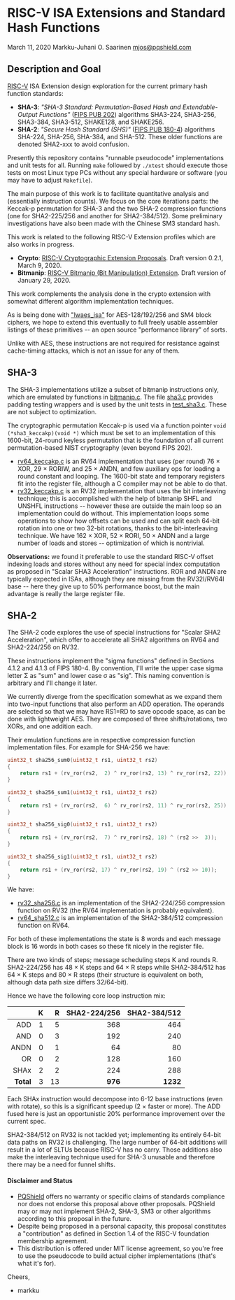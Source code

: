 #	RISC-V ISA Extensions and Standard Hash Functions

March 11, 2020  Markku-Juhani O. Saarinen <mjos@pqshield.com>

##	Description and Goal

[RISC-V](https://riscv.org/) ISA Extension design exploration for the current
primary hash function standards:

*	**SHA-3**: 
	*"SHA-3 Standard: Permutation-Based Hash and Extendable-Output Functions"* 
	([FIPS PUB 202](https://doi.org/10.6028/NIST.FIPS.202))
	algorithms SHA3-224, SHA3-256, SHA3-384, SHA3-512, SHAKE128, and SHAKE256.
*	**SHA-2**: *"Secure Hash Standard (SHS)"* 
	([FIPS PUB 180-4](https://doi.org/10.6028/NIST.FIPS.180-4))
	algorithms SHA-224, SHA-256, SHA-384, and SHA-512.
	These older functions are denoted SHA2-xxx to avoid confusion.

Presently this repository contains "runnable pseudocode" implementations
and unit tests for all. Running `make` followed by `./xtest` should execute
those tests on most Linux type PCs without any special hardware or software
(you may have to adjust `Makefile`).

The main purpose of this work is to facilitate quantitative analysis and 
(essentially instruction counts). We focus on the core iterations parts: the
Keccak-p permutation for SHA-3 and the two SHA-2 compression functions 
(one for SHA2-225/256 and another for SHA2-384/512). Some preliminary
investigations have also been made with the Chinese SM3 standard hash.

This work is related to the following RISC-V Extension profiles which
are also works in progress.

*	**Crypto**:
	[RISC-V Cryptographic Extension Proposals](https://github.com/scarv/riscv-crypto).
	Draft version 0.2.1, March 9, 2020.
*	**Bitmanip**:
	[RISC-V Bitmanip (Bit Manipulation) Extension](https://github.com/riscv/riscv-bitmanip). Draft version of January 29, 2020.

This work complements the analysis done in the crypto extension with somewhat
different algorithm implementation techniques.

As is being done with ["lwaes_isa"](https://github.com/mjosaarinen/lwaes_isa) 
for AES-128/192/256 and SM4 block ciphers, we hope to extend this eventually
to full freely usable assembler listings of these primitives -- an open
source "performance library" of sorts. 

Unlike with AES, these instructions are not required for resistance against 
cache-timing attacks, which is not an issue for any of them. 

##	SHA-3

The SHA-3 implementations utilize a subset of bitmanip instructions only, 
which are emulated by functions in [bitmanip.c](bitmanip.c). The file 
[sha3.c](sha3.c) provides padding testing wrappers and is used by the unit 
tests in [test_sha3.c](test_sha3.c). These are not subject to optimization.

The cryptographic permutation Keccak-p is used via a function pointer
`void (*sha3_keccakp)(void *)` which must be set to an implementation of
this 1600-bit, 24-round keyless permutation that is the foundation of all
current permutation-based NIST cryptography (even beyond FIPS 202).

* [rv64_keccakp.c](rv64_keccakp.c) is an RV64 implementation that uses
	(per round) 76 × XOR, 29 × RORIW, and 25 × ANDN, and few auxiliary
	ops for loading a round constant and looping.
	The 1600-bit state and temporary registers fit into the register file,
	although a C compiler may not be able to do that.
* [rv32_keccakp.c](rv32_keccakp.c) is an RV32 implementation that uses
	the bit interleaving technique; this is accomplished with the
	help of bitmanip SHFL and UNSHFL instructions -- however these are
	outside the main loop so an implementation could do without.
	This implementation loops some operations to show how offsets
	can be used and can split each 64-bit rotation into one or two 32-bit
	rotations, thanks to the bit-interleaving technique.
	We have 162 × XOR, 52 × RORI, 50 × ANDN and a large number of 
	loads and stores -- optimization of which is nontrivial.

**Observations:** we found it preferable to use the standard RISC-V 
offset indexing loads and stores without any need for special index
computation as proposed in "Scalar SHA3 Acceleration" instructions.
ROR and ANDN are typically expected in ISAs, although they are missing
from the RV32I/RV64I base -- here they give up to 50% performance
boost, but the main advantage is really the large register file.

##	SHA-2

The SHA-2 code explores the use of special instructions for "Scalar SHA2 
Acceleration", which offer to accelerate all SHA2 algorithms on RV64 and
SHA2-224/256 on RV32. 

These instructions implement the "sigma functions" defined in Sections 
4.1.2 and 4.1.3 of FIPS 180-4. By convention, I'll write the upper case
sigma letter Σ as "sum" and lower case σ as "sig".
This naming convention is arbitrary and I'll change it later.

We currently diverge from the specification somewhat as we expand them into
two-input functions that also perform an ADD operation. The operands are
selected so that we may have RS1=RD to save opcode space, as can be done with
lightweight AES. They are composed of three shifts/rotations, two XORs, 
and one addition each.

Their emulation functions are in respective compression function 
implementation files. For example for SHA-256 we have:
```C
uint32_t sha256_sum0(uint32_t rs1, uint32_t rs2)
{
    return rs1 + (rv_ror(rs2,  2) ^ rv_ror(rs2, 13) ^ rv_ror(rs2, 22));
}

uint32_t sha256_sum1(uint32_t rs1, uint32_t rs2)
{
    return rs1 + (rv_ror(rs2,  6) ^ rv_ror(rs2, 11) ^ rv_ror(rs2, 25));
}

uint32_t sha256_sig0(uint32_t rs1, uint32_t rs2)
{
    return rs1 + (rv_ror(rs2,  7) ^ rv_ror(rs2, 18) ^ (rs2 >>  3));
}

uint32_t sha256_sig1(uint32_t rs1, uint32_t rs2)
{
    return rs1 + (rv_ror(rs2, 17) ^ rv_ror(rs2, 19) ^ (rs2 >> 10));
}
```

We have:

*	[rv32_sha256.c](rv32_sha256.c) is an implementation of the SHA2-224/256
	compression function on RV32 (the RV64 implementation is probably
	equivalent).
*	[rv64_sha512.c](rv64_sha512.c) is an implementation of the SHA2-384/512
	compression function on RV64.

For both of these implementations the state is 8 words and each message
block is 16 words in both cases so these fit nicely in the register file. 

There are two kinds of steps; message scheduling steps K and rounds R.
SHA2-224/256 has 48 × K steps and 64 × R steps while SHA2-384/512 has 
64 × K steps and 80 × R steps (their structure is equivalent on both,
although data path size differs 32/64-bit).

Hence we have the following core loop instruction mix:

| 			|	K 	|	R	| SHA2-224/256 	| SHA2-384/512	|
|----------:|------:|------:|--------------:|--------------:|
| ADD		|	1	|	5	|	368			|	464			|
| AND		|	0	|	3	|	192			|	240			|
| ANDN		|	0	|	1	|	64			|	80			|
| OR		|	0	|	2	|	128			|	160			|
| SHAx		|	2	|	2	|	224			|	288			|
| **Total**	|	3	|	13	|	**976**		|	**1232**	|

Each SHAx instruction would decompose into 6-12 base instructions (even with
rotate), so this is a significant speedup (2 × faster or more). The ADD 
fused here is just an opportunistic 20% performance improvement over the
current spec.

SHA2-384/512 on RV32 is not tackled yet; implementing its entirely 
64-bit data paths on RV32 is challenging. The large number of 64-bit additions
will result in a lot of SLTUs because RISC-V has no carry. Those additions 
also make the interleaving technique used for SHA-3 unusable and therefore
there may be a need for funnel shifts.


####	Disclaimer and Status

*   [PQShield](https://pqshield.com) offers no warranty or specific claims of
    standards compliance nor does not endorse this proposal above other
    proposals. PQShield may or may not implement SHA-2, SHA-3, SM3 or other
	algorithms according to this proposal in the future.
*   Despite being proposed in a personal capacity, this proposal
    constitutes a "contribution" as defined in Section 1.4 of the
    RISC-V foundation membership agreement.
*   This distribution is offered under MIT license agreement, so you're free
    to use the pseudocode to build actual cipher implementations (that's
    what it's for).

Cheers,
- markku

